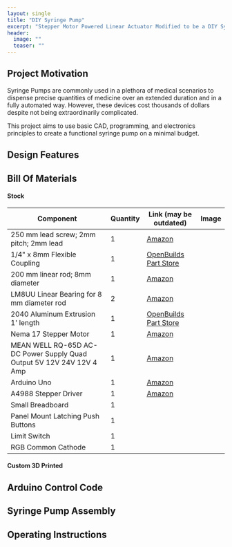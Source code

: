```yaml
---
layout: single
title: "DIY Syringe Pump"
excerpt: "Stepper Motor Powered Linear Actuator Modified to be a DIY Syringe Pump"
header:
  image: ""
  teaser: ""
---
```


## Project Motivation

Syringe Pumps are commonly used in a plethora of medical scenarios to dispense precise quantities of medicine over 
an extended duration and in a fully automated way. However, these devices cost thousands of dollars despite not 
being extraordinarily complicated.

This project aims to use basic CAD, programming, and electronics principles to create a functional syringe pump on a 
minimal budget.

## Design Features


## Bill Of Materials

#### Stock

| Component                                                            | Quantity | Link (may be outdated)                                                                                        | Image |
|----------------------------------------------------------------------|----------|---------------------------------------------------------------------------------------------------------------|-------|
| 250 mm lead screw; 2mm pitch; 2mm lead                               | 1        | [Amazon](https://www.amazon.com/dp/B07R1H5ZMV/ref=cm_sw_em_r_mt_dp_0YZ13D4HQBGW2Z86PBV1?_encoding=UTF8&psc=1) |       | <img src="/assets/img/leadScrew.png" alt="Podium Generative Design Result" style="width:800px;">
| 1/4" x 8mm Flexible Coupling                                         | 1        | [OpenBuilds Part Store](https://openbuildspartstore.com/1-4-x-8mm-flexible-coupling/)                         |       |
| 200 mm linear rod; 8mm diameter                                      | 1        | [Amazon](https://www.amazon.com/dp/B07MPGWJMS/ref=cm_sw_em_r_mt_dp_X5AQS0ES7JH8JG83AAZ3)                      |       |
| LM8UU Linear Bearing for 8 mm diameter rod                           | 2        | [Amazon](https://www.amazon.com/gp/product/B087WPGQ8T/ref=ppx_yo_dt_b_asin_image_o00_s00?ie=UTF8&psc=1)       |       |
| 2040 Aluminum Extrusion 1' length                                    | 1        | [OpenBuilds Part Store](https://openbuildspartstore.com/v-slot-20x40-linear-rail/)                            |       |
| Nema 17 Stepper Motor                                                | 1        | [Amazon](https://www.amazon.com/gp/product/B07LF898KN/ref=ppx_yo_dt_b_search_asin_title?ie=UTF8&th=1)         |       |
| MEAN WELL RQ-65D AC-DC Power Supply Quad Output 5V 12V 24V 12V 4 Amp | 1        | [Amazon](https://www.amazon.com/dp/B005T9HGLI/ref=cm_sw_em_r_mt_dp_A8CZ056TM52EJGZTGZGR?_encoding=UTF8&psc=1) |       |
| Arduino Uno                                                          | 1        | [Amazon](https://www.amazon.com/dp/B007R9TUJE/ref=cm_sw_em_r_mt_dp_TY8JGK0CJD1JEJM4BNNJ)                      |       |
| A4988 Stepper Driver                                                 | 1        | [Amazon](https://www.amazon.com/dp/B01FFGAKK8/ref=cm_sw_em_r_mt_dp_V0YKTYKDWMR8WHTKA53T?_encoding=UTF8&psc=1) |       |
| Small Breadboard                                                     | 1        |                                                                                                               |       |
| Panel Mount Latching Push Buttons                                    | 1        |                                                                                                               |       |
| Limit Switch                                                         | 1        |                                                                                                               |       |
| RGB Common Cathode                                                   | 1        |                                                                                                               |       |

#### Custom 3D Printed

## Arduino Control Code

<script src="https://gist.github.com/alexanderwin37/3bb129f6786a10142793fe48e84a1a1d.js"></script>

## Syringe Pump Assembly

## Operating Instructions